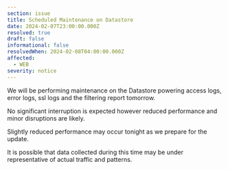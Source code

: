 ```yaml
---
section: issue
title: Scheduled Maintenance on Datastore
date: 2024-02-07T23:00:00.000Z
resolved: true
draft: false
informational: false
resolvedWhen: 2024-02-08T04:00:00.000Z
affected:
  - WEB
severity: notice
---
```

We will be performing maintenance on the Datastore powering access logs, error logs, ssl logs and the filtering report tomorrow.

N﻿o significant interruption is expected however reduced performance and minor disruptions are likely.

S﻿lightly reduced performance may occur tonight as we prepare for the update.

I﻿t is possible that data collected during this time may be under representative of actual traffic and patterns.